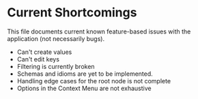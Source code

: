 # Current Shortcomings

This file documents current known feature-based issues with the application (not
necessarily bugs).

* Can't create values
* Can't edit keys
* Filtering is currently broken
* Schemas and idioms are yet to be implemented.
* Handling edge cases for the root node is not complete
* Options in the Context Menu are not exhaustive
